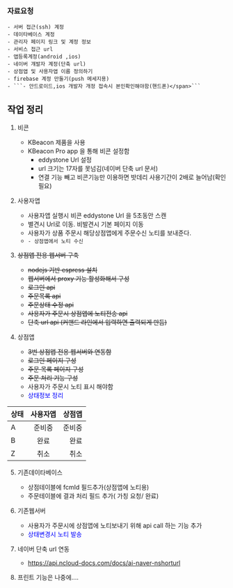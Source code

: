 ### 자료요청

    - 서버 접근(ssh) 계정
    - 데이타베이스 계정
    - 관리자 페이지 링크 및 계정 정보
    - 서비스 접근 url  
    - 앱등록계정(android ,ios)
    - 네이버 걔발자 계정(단축 url)
    - 상점앱 및 사용자앱 이름 정의하기
    - firebase 계정 만둘기(push 메세지용)
    - ```- 안드로이드,ios 개발자 개정 접속시 본인확인해야함(핸드폰)</span>```

## 작업 정리

1. 비콘
    - KBeacon 제품을 사용
    - KBeacon Pro app 을 통해 비콘 설정함
        - eddystone Url 설정
        - url 크기는 17자를 못넘김(네이버 단축 url 문서)
        - 연결 기능 빼고 비콘기능만 이용하면 밧데리 사용기간이 2배로 늘어남(확인필요)
2. 사용자앱
    - 사용자앱 실행시 비콘 eddystone Url 을 5초동안 스캔
    - 별견시 Url로 이동. 비발견시 기본 페이지 이동
    - 사용자가 상품 주문시 해당상점앱에게 주문수신 노티를 보내준다.
    - ```- 상점앱에서 노티 수신```
3. ~~상점앱 전용 웹서버 구축~~
    - ~~nodejs 기반 espress 설치~~
    - ~~웹서버에서 proxy 기능 활성화해서 구성~~
    - ~~로그인 api~~
    - ~~주문목록 api~~
    - ~~주문상태 수정 api~~
    - ~~사용자가 주문시 상점앱에 노티전송 api~~
    - ~~단축 url api (커맨드 라인에서 입력하면 출력되게 만듬)~~
    
4. 상점앱
    - ~~3번 상점앱 전용 웹서버와 연동함~~
    - ~~로그인 페이지 구성~~
    - ~~주문 목록 페이지 구성~~
    - ~~주문 처리 기능 구성~~
    - 사용자가 주문시 노티 표시 해야함 
    - <span style="color:blue">상태정보 정리</span>
    
| 상태       |     사용자앱    |  상점앱 |
|---------- |:-------------:|------:|
| A         |  준비중         | 준비중 |
| B         |  완료          |   완료 |
| Z         |  취소          |   취소 | 



5. 기존데이타베이스
    - 상점테이블에 fcmId 필드추가(상점앱에 노티용)
    - 주문테이블에 결과 처리 필드 추가( 가칭 요청/ 완료)


6. 기존웹서버 
    - 사용자가 주문시에 상점앱에 노티보내기 위해 api call 하는 기능 추가 
    - <span style="color:blue">상태변경시 노티 발송</span>
7. 네이버 단축 url 연동
    - https://api.ncloud-docs.com/docs/ai-naver-nshorturl 
    
8. 프린트 기능은 나중에....


